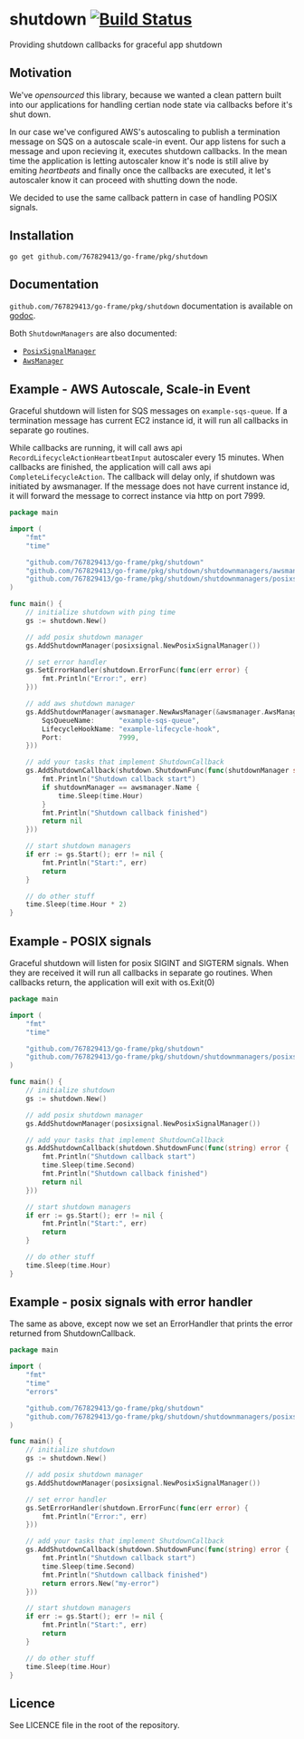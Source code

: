 # shutdown [![Build Status](https://travis-ci.org/Zemanta/shutdown.svg)](https://travis-ci.org/Zemanta/shutdown)

Providing shutdown callbacks for graceful app shutdown

## Motivation

We've _opensourced_ this library, because we wanted a clean pattern built into our applications for handling certian node state via callbacks before it's shut down.

In our case we've configured AWS's autoscaling to publish a termination message on SQS on a autoscale scale-in event. Our app listens for such a message and upon recieving it, executes shutdown callbacks. In the mean time the application is letting autoscaler know it's node is still alive by emiting _heartbeats_ and finally once the callbacks are executed, it let's autoscaler know it can proceed with shutting down the node.

We decided to use the same callback pattern in case of handling POSIX signals.

## Installation

```
go get github.com/767829413/go-frame/pkg/shutdown
```

## Documentation

`github.com/767829413/go-frame/pkg/shutdown` documentation is available on [godoc](http://godoc.org/github.com/767829413/go-frame/pkg/shutdown).

Both `ShutdownManagers` are also documented:

- [`PosixSignalManager`](http://godoc.org/github.com/767829413/go-frame/pkg/shutdown/shutdownmanagers/posixsignal)
- [`AwsManager`](http://godoc.org/github.com/767829413/go-frame/pkg/shutdown/shutdownmanagers/awsmanager)

## Example - AWS Autoscale, Scale-in Event

Graceful shutdown will listen for SQS messages on `example-sqs-queue`. If a termination message has current EC2 instance id, it will run all callbacks in separate go routines.

While callbacks are running, it will call aws api `RecordLifecycleActionHeartbeatInput` autoscaler every 15 minutes. When callbacks are finished, the application will call aws api `CompleteLifecycleAction`. The callback will delay only, if shutdown was initiated by awsmanager. If the message does not have current instance id, it will forward the message to correct instance via http on port 7999.

```go
package main

import (
	"fmt"
	"time"

	"github.com/767829413/go-frame/pkg/shutdown"
	"github.com/767829413/go-frame/pkg/shutdown/shutdownmanagers/awsmanager"
	"github.com/767829413/go-frame/pkg/shutdown/shutdownmanagers/posixsignal"
)

func main() {
	// initialize shutdown with ping time
	gs := shutdown.New()

	// add posix shutdown manager
	gs.AddShutdownManager(posixsignal.NewPosixSignalManager())

	// set error handler
	gs.SetErrorHandler(shutdown.ErrorFunc(func(err error) {
		fmt.Println("Error:", err)
	}))

	// add aws shutdown manager
	gs.AddShutdownManager(awsmanager.NewAwsManager(&awsmanager.AwsManagerConfig{
		SqsQueueName:      "example-sqs-queue",
		LifecycleHookName: "example-lifecycle-hook",
		Port:              7999,
	}))

	// add your tasks that implement ShutdownCallback
	gs.AddShutdownCallback(shutdown.ShutdownFunc(func(shutdownManager string) error {
		fmt.Println("Shutdown callback start")
		if shutdownManager == awsmanager.Name {
			time.Sleep(time.Hour)
		}
		fmt.Println("Shutdown callback finished")
		return nil
	}))

	// start shutdown managers
	if err := gs.Start(); err != nil {
		fmt.Println("Start:", err)
		return
	}

	// do other stuff
	time.Sleep(time.Hour * 2)
}
```

## Example - POSIX signals

Graceful shutdown will listen for posix SIGINT and SIGTERM signals. When they are received it will run all callbacks in separate go routines. When callbacks return, the application will exit with os.Exit(0)

```go
package main

import (
	"fmt"
	"time"

	"github.com/767829413/go-frame/pkg/shutdown"
	"github.com/767829413/go-frame/pkg/shutdown/shutdownmanagers/posixsignal"
)

func main() {
	// initialize shutdown
	gs := shutdown.New()

	// add posix shutdown manager
	gs.AddShutdownManager(posixsignal.NewPosixSignalManager())

	// add your tasks that implement ShutdownCallback
	gs.AddShutdownCallback(shutdown.ShutdownFunc(func(string) error {
		fmt.Println("Shutdown callback start")
		time.Sleep(time.Second)
		fmt.Println("Shutdown callback finished")
		return nil
	}))

	// start shutdown managers
	if err := gs.Start(); err != nil {
		fmt.Println("Start:", err)
		return
	}

	// do other stuff
	time.Sleep(time.Hour)
}
```

## Example - posix signals with error handler

The same as above, except now we set an ErrorHandler that prints the error returned from ShutdownCallback.

```go
package main

import (
	"fmt"
	"time"
	"errors"

	"github.com/767829413/go-frame/pkg/shutdown"
	"github.com/767829413/go-frame/pkg/shutdown/shutdownmanagers/posixsignal"
)

func main() {
	// initialize shutdown
	gs := shutdown.New()

	// add posix shutdown manager
	gs.AddShutdownManager(posixsignal.NewPosixSignalManager())

	// set error handler
	gs.SetErrorHandler(shutdown.ErrorFunc(func(err error) {
		fmt.Println("Error:", err)
	}))

	// add your tasks that implement ShutdownCallback
	gs.AddShutdownCallback(shutdown.ShutdownFunc(func(string) error {
		fmt.Println("Shutdown callback start")
		time.Sleep(time.Second)
		fmt.Println("Shutdown callback finished")
		return errors.New("my-error")
	}))

	// start shutdown managers
	if err := gs.Start(); err != nil {
		fmt.Println("Start:", err)
		return
	}

	// do other stuff
	time.Sleep(time.Hour)
}
```

## Licence

See LICENCE file in the root of the repository.
